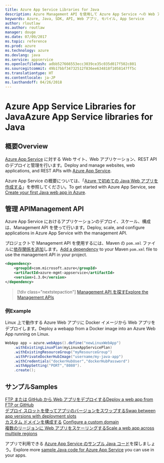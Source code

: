 ```yaml
---
title: Azure App Service Libraries for Java
description: Azure Management API を使用して Azure App Service への Web アプリのデプロイを自動化します。
keywords: Azure, Java, SDK, API, Web アプリ, モバイル, App Service
author: rloutlaw
ms.author: routlaw
manager: douge
ms.date: 07/09/2017
ms.topic: reference
ms.prod: azure
ms.technology: azure
ms.devlang: java
ms.service: appservice
ms.openlocfilehash: adbb527666553ecc3039ce35c035d017f502c801
ms.sourcegitcommit: 49b17bbf34732512f836ee634818f1058147ff5c
ms.translationtype: HT
ms.contentlocale: ja-JP
ms.lasthandoff: 04/26/2018
---
```

# <a name="azure-app-service-libraries-for-java"></a><span data-ttu-id="f5837-104">Azure App Service Libraries for Java</span><span class="sxs-lookup"><span data-stu-id="f5837-104">Azure App Service libraries for Java</span></span>

## <a name="overview"></a><span data-ttu-id="f5837-105">概要</span><span class="sxs-lookup"><span data-stu-id="f5837-105">Overview</span></span>

<span data-ttu-id="f5837-106">[Azure App Service](/azure/app-service) に対する Web サイト、Web アプリケーション、REST API のデプロイと管理を行います。</span><span class="sxs-lookup"><span data-stu-id="f5837-106">Deploy and manage websites, web applications, and REST APIs with [Azure App Service](/azure/app-service).</span></span>

<span data-ttu-id="f5837-107">Azure App Service の概要については、「[Azure で初めての Java Web アプリを作成する](/azure/app-service-web/app-service-web-get-started-java)」を参照してください。</span><span class="sxs-lookup"><span data-stu-id="f5837-107">To get started with Azure App Service, see [Create your first Java web app in Azure](/azure/app-service-web/app-service-web-get-started-java).</span></span>

## <a name="management-api"></a><span data-ttu-id="f5837-108">管理 API</span><span class="sxs-lookup"><span data-stu-id="f5837-108">Management API</span></span>

<span data-ttu-id="f5837-109">Azure App Service におけるアプリケーションのデプロイ、スケール、構成は、Management API を使って行います。</span><span class="sxs-lookup"><span data-stu-id="f5837-109">Deploy, scale, and configure applications in Azure App Service with the management API.</span></span>

<span data-ttu-id="f5837-110">プロジェクトで Management API を使用するには、Maven の `pom.xml` ファイルに[依存関係を追加](https://maven.apache.org/guides/getting-started/index.html#How_do_I_use_external_dependencies)します。</span><span class="sxs-lookup"><span data-stu-id="f5837-110">[Add a dependency](https://maven.apache.org/guides/getting-started/index.html#How_do_I_use_external_dependencies) to your Maven `pom.xml` file to use the management API in your project.</span></span>

```XML
<dependency>
    <groupId>com.microsoft.azure</groupId>
    <artifactId>azure-mgmt-appservice</artifactId>
    <version>1.3.0</version>
</dependency>
```   

> [!div class="nextstepaction"]
> [<span data-ttu-id="f5837-111">Management API を探す</span><span class="sxs-lookup"><span data-stu-id="f5837-111">Explore the Management APIs</span></span>](/java/api/overview/azure/appservice/management)

### <a name="example"></a><span data-ttu-id="f5837-112">例</span><span class="sxs-lookup"><span data-stu-id="f5837-112">Example</span></span>

<span data-ttu-id="f5837-113">Linux 上で動作する Azure Web アプリに Docker イメージから Web アプリをデプロイします。</span><span class="sxs-lookup"><span data-stu-id="f5837-113">Deploy a webapp from a Docker image into an Azure Web App running on Linux.</span></span>

```java
WebApp app = azure.webApps().define("newLinuxWebApp")
    .withExistingLinuxPlan(myLinuxAppServicePlan)
    .withExistingResourceGroup("myResourceGroup")
    .withPrivateDockerHubImage("username/my-java-app")
    .withCredentials("dockerHubUser","dockerHubPassword")
    .withAppSetting("PORT","8080").
    .create();
```

## <a name="samples"></a><span data-ttu-id="f5837-114">サンプル</span><span class="sxs-lookup"><span data-stu-id="f5837-114">Samples</span></span>

<span data-ttu-id="f5837-115">[FTP または GitHub から Web アプリをデプロイする][1]</span><span class="sxs-lookup"><span data-stu-id="f5837-115">[Deploy a web app from FTP or GitHub][1]</span></span>  
<span data-ttu-id="f5837-116">[デプロイ スロットを使ってアプリのバージョンをスワップする][2]</span><span class="sxs-lookup"><span data-stu-id="f5837-116">[Swap between app versions with deployment slots][2]</span></span>  
<span data-ttu-id="f5837-117">[カスタム ドメインを構成する][3] </span><span class="sxs-lookup"><span data-stu-id="f5837-117">[Configure a custom domain][3] </span></span>  
<span data-ttu-id="f5837-118">[複数のリージョンに Web アプリをスケーリングする][4]</span><span class="sxs-lookup"><span data-stu-id="f5837-118">[Scale a web app across multiple regions][4]</span></span>   

<span data-ttu-id="f5837-119">アプリで利用できる [Azure App Service のサンプル Java コード](https://azure.microsoft.com/resources/samples/?platform=java&term=appservice)を探しましょう。</span><span class="sxs-lookup"><span data-stu-id="f5837-119">Explore more [sample Java code for Azure App Service](https://azure.microsoft.com/resources/samples/?platform=java&term=appservice) you can use in your apps.</span></span>

[1]: ../docs-ref-conceptual/java-sdk-configure-webapp-sources.md
[2]: https://azure.microsoft.com/resources/samples/app-service-java-manage-staging-and-production-slots-for-web-apps/
[3]: https://azure.microsoft.com/resources/samples/app-service-java-manage-web-apps-with-custom-domains/
[4]: https://azure.microsoft.com/resources/samples/app-service-java-scale-web-apps-on-linux/
